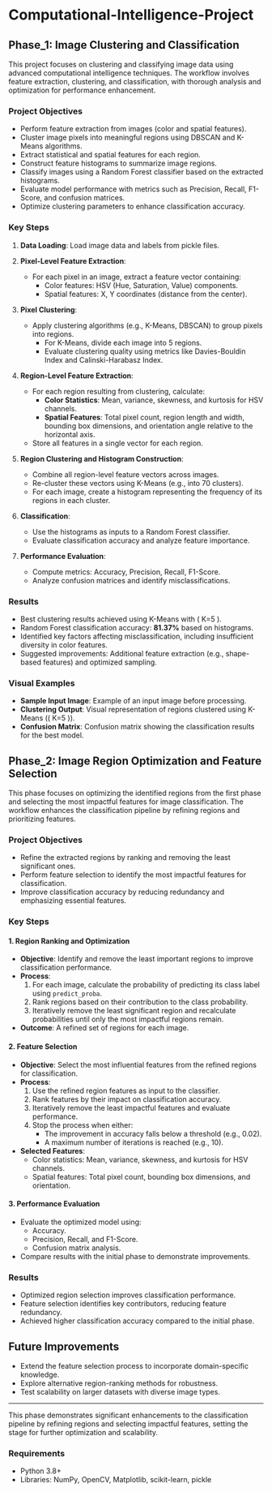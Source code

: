 # Computational-Intelligence-Project


## Phase_1: Image Clustering and Classification


This project focuses on clustering and classifying image data using advanced computational intelligence techniques. The workflow involves feature extraction, clustering, and classification, with thorough analysis and optimization for performance enhancement.

### Project Objectives
- Perform feature extraction from images (color and spatial features).
- Cluster image pixels into meaningful regions using DBSCAN and K-Means algorithms.
- Extract statistical and spatial features for each region.
- Construct feature histograms to summarize image regions.
- Classify images using a Random Forest classifier based on the extracted histograms.
- Evaluate model performance with metrics such as Precision, Recall, F1-Score, and confusion matrices.
- Optimize clustering parameters to enhance classification accuracy.

### Key Steps
1. **Data Loading**: Load image data and labels from pickle files.

2. **Pixel-Level Feature Extraction**:
   - For each pixel in an image, extract a feature vector containing:
     - Color features: HSV (Hue, Saturation, Value) components.
     - Spatial features: X, Y coordinates (distance from the center).

3. **Pixel Clustering**:
   - Apply clustering algorithms (e.g., K-Means, DBSCAN) to group pixels into regions.
     - For K-Means, divide each image into 5 regions.
     - Evaluate clustering quality using metrics like Davies-Bouldin Index and Calinski-Harabasz Index.

4. **Region-Level Feature Extraction**:
   - For each region resulting from clustering, calculate:
     - **Color Statistics**: Mean, variance, skewness, and kurtosis for HSV channels.
     - **Spatial Features**: Total pixel count, region length and width, bounding box dimensions, and orientation angle relative to the horizontal axis.
   - Store all features in a single vector for each region.

5. **Region Clustering and Histogram Construction**:
   - Combine all region-level feature vectors across images.
   - Re-cluster these vectors using K-Means (e.g., into 70 clusters).
   - For each image, create a histogram representing the frequency of its regions in each cluster.

6. **Classification**:
   - Use the histograms as inputs to a Random Forest classifier.
   - Evaluate classification accuracy and analyze feature importance.

7. **Performance Evaluation**:
   - Compute metrics: Accuracy, Precision, Recall, F1-Score.
   - Analyze confusion matrices and identify misclassifications.

### Results
- Best clustering results achieved using K-Means with \( K=5 \).
- Random Forest classification accuracy: **81.37%** based on histograms.
- Identified key factors affecting misclassification, including insufficient diversity in color features.
- Suggested improvements: Additional feature extraction (e.g., shape-based features) and optimized sampling.

### Visual Examples
- **Sample Input Image**: Example of an input image before processing.
- **Clustering Output**: Visual representation of regions clustered using K-Means (\( K=5 \)).
- **Confusion Matrix**: Confusion matrix showing the classification results for the best model.




## Phase_2: Image Region Optimization and Feature Selection

This phase focuses on optimizing the identified regions from the first phase and selecting the most impactful features for image classification. The workflow enhances the classification pipeline by refining regions and prioritizing features.

### Project Objectives
- Refine the extracted regions by ranking and removing the least significant ones.
- Perform feature selection to identify the most impactful features for classification.
- Improve classification accuracy by reducing redundancy and emphasizing essential features.

### Key Steps
#### 1. **Region Ranking and Optimization**
- **Objective**: Identify and remove the least important regions to improve classification performance.
- **Process**:
  1. For each image, calculate the probability of predicting its class label using `predict_proba`.
  2. Rank regions based on their contribution to the class probability.
  3. Iteratively remove the least significant region and recalculate probabilities until only the most impactful regions remain.
- **Outcome**: A refined set of regions for each image.

#### 2. **Feature Selection**
- **Objective**: Select the most influential features from the refined regions for classification.
- **Process**:
  1. Use the refined region features as input to the classifier.
  2. Rank features by their impact on classification accuracy.
  3. Iteratively remove the least impactful features and evaluate performance.
  4. Stop the process when either:
     - The improvement in accuracy falls below a threshold (e.g., 0.02).
     - A maximum number of iterations is reached (e.g., 10).
- **Selected Features**:
  - Color statistics: Mean, variance, skewness, and kurtosis for HSV channels.
  - Spatial features: Total pixel count, bounding box dimensions, and orientation.

#### 3. **Performance Evaluation**
- Evaluate the optimized model using:
  - Accuracy.
  - Precision, Recall, and F1-Score.
  - Confusion matrix analysis.
- Compare results with the initial phase to demonstrate improvements.

### Results
- Optimized region selection improves classification performance.
- Feature selection identifies key contributors, reducing feature redundancy.
- Achieved higher classification accuracy compared to the initial phase.


## Future Improvements
- Extend the feature selection process to incorporate domain-specific knowledge.
- Explore alternative region-ranking methods for robustness.
- Test scalability on larger datasets with diverse image types.

---
This phase demonstrates significant enhancements to the classification pipeline by refining regions and selecting impactful features, setting the stage for further optimization and scalability.

### Requirements
- Python 3.8+
- Libraries: NumPy, OpenCV, Matplotlib, scikit-learn, pickle


